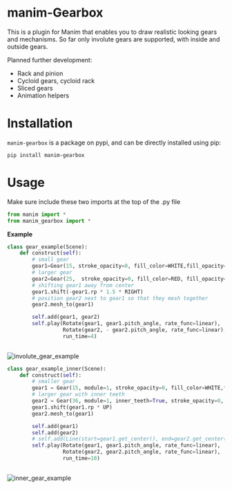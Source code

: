 # manim-Gearbox
This is a plugin for Manim that enables you to draw realistic looking gears and mechanisms.
So far only involute gears are supported, with inside and outside gears.

Planned further development:
- Rack and pinion
- Cycloid gears, cycloid rack
- Sliced gears
- Animation helpers

# Installation
`manim-gearbox` is a package on pypi, and can be directly installed using pip:
```
pip install manim-gearbox
```
# Usage
Make sure include these two imports at the top of the .py file
```py
from manim import *
from manim_gearbox import *
```

**Example**
```py
class gear_example(Scene):
	def construct(self):
		# small gear
		gear1=Gear(15, stroke_opacity=0, fill_color=WHITE,fill_opacity=1)
		# larger gear
		gear2=Gear(25,  stroke_opacity=0, fill_color=RED, fill_opacity=1)
		# shifting gear1 away from center
		gear1.shift(-gear1.rp * 1.5 * RIGHT)
		# position gear2 next to gear1 so that they mesh together
		gear2.mesh_to(gear1)

		self.add(gear1, gear2)
		self.play(Rotate(gear1, gear1.pitch_angle, rate_func=linear),
				  Rotate(gear2, - gear2.pitch_angle, rate_func=linear),
				  run_time=4)
		
```
![involute_gear_example](/media/involute_gear_example.gif)

```py
class gear_example_inner(Scene):
    def construct(self):
        # smaller gear
        gear1 = Gear(15, module=1, stroke_opacity=0, fill_color=WHITE,fill_opacity=1)
        # larger gear with inner teeth
        gear2 = Gear(36, module=1, inner_teeth=True, stroke_opacity=0, fill_color=RED, fill_opacity=1)
        gear1.shift(gear1.rp * UP)
        gear2.mesh_to(gear1)

        self.add(gear1)
        self.add(gear2)
        # self.add(Line(start=gear1.get_center(), end=gear2.get_center()))
        self.play(Rotate(gear1, gear1.pitch_angle, rate_func=linear),
                  Rotate(gear2, gear2.pitch_angle, rate_func=linear),
                  run_time=10)
		
```
![inner_gear_example](/media/inner_gear_example.gif)
